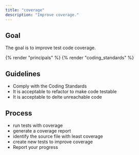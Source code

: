 ```yaml
---
title: "coverage"
description: "Improve coverage."
---
```



## Goal

The goal is to improve test code coverage.

{% render "principals" %}
{% render "coding_standards" %}

## Guidelines

- Comply with the Coding Standards
- It is acceptable to refactor to make code testable
- It is acceptable to delte unreachable code

## Process

- run tests with coverage
- generate a coverage report
- identify the source file with least coverage
- create new tests to improve coverage
- Report your progress
